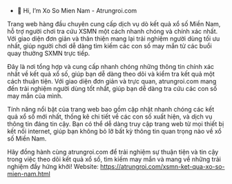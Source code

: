 - 👋 Hi, I’m Xo So Mien Nam - Atrungroi.com

Trang web hàng đầu chuyên cung cấp dịch vụ dò kết quả xổ số Miền Nam, hỗ trợ người chơi tra cứu XSMN một cách nhanh chóng và chính xác nhất. Với giao diện đơn giản và thân thiện mang lại trải nghiệm người dùng tối ưu nhất, giúp người chơi dễ dàng tìm kiếm các con số may mắn từ các buổi quay thưởng SXMN trực tiếp.

Đây là nơi tổng hợp và cung cấp nhanh chóng những thông tin chính xác nhất về kết quả xổ số, giúp bạn dễ dàng theo dõi và kiểm tra kết quả một cách thuận tiện. Với giao diện đơn giản và trực quan, atrungroi.com mang đến trải nghiệm người dùng tốt nhất, giúp bạn dễ dàng tra cứu các con số may mắn của mình.

Tính năng nổi bật của trang web bao gồm cập nhật nhanh chóng các kết quả xổ số mới nhất, thống kê chi tiết về các con số xuất hiện, và dịch vụ thông tin đáng tin cậy. Bạn có thể dễ dàng truy cập trang web từ mọi thiết bị kết nối internet, giúp bạn không bỏ lỡ bất kỳ thông tin quan trọng nào về xổ số Miền Nam.

Hãy đồng hành cùng atrungroi.com để trải nghiệm sự thuận tiện và tin cậy trong việc theo dõi kết quả xổ số, tìm kiếm may mắn và mang về những trải nghiệm đầy hứng khởi!
Website: https://atrungroi.com/xsmn-ket-qua-xo-so-mien-nam.html
